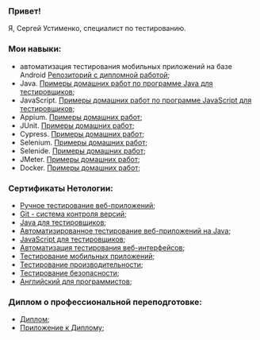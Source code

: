 ### Привет!

Я, Сергей Устименко, специалист по тестированию.

### Мои навыки:
- автоматизация тестирования мобильных приложений на базе Android [Репозиторий с дипломной работой](github.com/QA-USV/My_Final_Project);
- Java. [Примеры домашних работ по программе Java для тестировщиков](); 
- JavaScript. [Примеры домашних работ по программе JavaScript для тестировщиков](); 
- Appium. [Примеры домашних работ]();
- JUnit. [Примеры домашних работ]();
- Cypress. [Примеры домашних работ]();
- Selenium. [Примеры домашних работ]();
- Selenide. [Примеры домашних работ]();
- JMeter. [Примеры домашних работ]();
- Docker. [Примеры домашних работ]();

### Сертификаты Нетологии:

- [Ручное тестирование веб-приложений](Diploma_and_Certificates/Certificate_Manual_Testing.jpg);
- [Git - система контроля версий](Diploma_and_Certificates/Certificate_Git.jpg);
- [Java для тестировщиков](Diploma_and_Certificates/Certificate_Java_for_QA.jpg);
- [Автоматизированное тестирование веб-приложений на Java](Diploma_and_Certificates/Certificate_WebApp_AutoTesting_on_Java.jpg);
- [JavaScript для тестировщиков](Diploma_and_Certificates/Certificate_JavaScript_for_QA.jpg);
- [Автоматизация тестирования веб-интерфейсов](Diploma_and_Certificates/Certificate_WebInterface_AutoTesting.jpg);
- [Тестирование мобильных приложений](Diploma_and_Certificates/Certificate_MobApp_Testing.jpg);
- [Тестирование производительности](Diploma_and_Certificates/Certificate_Performance_Testing.jpg);
- [Тестирование безопасности](Diploma_and_Certificates/Certificate_Security_Testing.jpg);
- [Английский для программистов](Diploma_and_Certificates/Certificate_English_for_Developers.jpg);

### Диплом о профессиональной переподготовке: 
- [Диплом](Diploma_and_Certificates/Professional_Retraining_Diploma.jpg);
- [Приложение к Диплому](Diploma_and_Certificates/Professional_Retraining_Diploma_Supplement.jpg);
